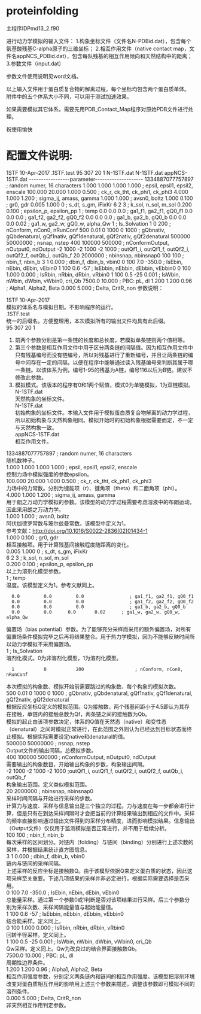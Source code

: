 # proteinfolding

主程序IDPmd13_2.f90

进行动力学模拟的输入文件：
1.构象坐标文件（文件名N-PDBid.dat），包含每个氨基酸残基C-alpha原子的三维坐标；
2.相互作用文件（native contact map，文件名appNCS_PDBid.dat），包含每队残基的相互作用倾向和天然结构中的距离；
3.参数文件（input.dat）

参数文件使用说明见word文档。

以上输入文件用于蛋白质复合物的解离过程，每个坐标均包含两个蛋白质单体。
附件中的五个体系大小不同，可以用于测试加速效果。

如果需要模拟其它体系，需要先用PDB_Contact_Map程序对原始PDB文件进行处理。

祝使用愉快

配置文件说明:
===============================================================================
1STF      10-Apr-2017
.1STF.test
95  307  20 1
N-1STF.dat
N-1STF.dat
appNCS-1STF.dat
-----------------parameter--------------------
1334887077757897                                 ; random numer, 16 characters
      1.000       1.000       1.000      1.000   ; epsil, epsil1, epsil2, enscale
    100.000      20.000       1.000      0.500   ; ck_r, ck_tht, ck_phi1, ck_phi3
      4.000       1.000       1.200              ; sigma_ij, amass, gamma
      1.000       1.000                          ; avsn0, boltz
      1.000       0.100                          ; gr0, gdr
      0.005       1.000       0                  ; s_dt, s_gm, iFixKr
      6           2           3                  ; k_sol, n_sol, m_sol
      0.200       0.100                          ; epsilon_p, epsilon_pp
      1                                          ; temp
      0.0         0.0         0.0                ; ga1_f1, ga2_f1, gQ0_f1
      0.0         0.0         0.0                ; ga1_f2, ga2_f2, gQ0_f2
      0.0         0.0         0.0                ; ga1_b, ga2_b, gQ0_b
      0.0         0.0      0.0       0.02        ; ga1_w, ga2_w, gQ0_w, alpha_Qw
      1                                          ; Is_Solvation
      1           0           200                ; nConform, nCon0, nRunConf
      500 0.01  0 1000  0 1000                   ; gQbnativ, gQbdenatural, gQf1nativ, gQf1denatural, gQf2nativ, gQf2denatural
     500000     50000000                         ; nsnap, nstep
        400      100000    500000                ; nConformOutput, nOutput0, ndOutput
-2 1000  -2 1000  -2 1000                        ; outQf1_i, outQf1_f, outQf2_i, outQf2_f, outQb_i, outQb_f
         20     2000000                          ; nbinsnap, nbinsnap0
        100         100                          ; nbin_f, nbin_b
      3       1        0.000                     ; dbin_f, dbin_b, vbin0
          0         100         7.0   -350.0     ; IsEbin, nEbin, dEbin, vEbin0
          1          100         0.6   -57       ; IsEbbin, nEbbin, dEbbin, vEbbin0
          0          100        1.000     0.000  ; IsRbin, nRbin, dRbin, vRbin0
          1          100        0.5   -25  0.001 ; IsWbin, nWbin, dWbin, vWbin0, cri_Qb
      7500.0      10.000                         ; PBC: pL, dl
      1.200       1.200         0.96             ; Alpha1, Alpha2, Beta
      0.000       5.000                          ; Delta, CritR_non
参数说明：

1STF      10-Apr-2017    
模拟的体系名与模拟日期。不影响程序的运行。    
.1STF.test    
统一的后缀名。方便整理用，本次模拟所有的输出文件均具有此后缀。    
95  307  20 1    
1.    前两个参数分别是第一条链的长度和总长度，若模拟单条链则两个值相等。    
2.    第三个参数是相互作用文件中用于区分两条链的间隔值。因为相互作用文件中只有残基编号而没有链编号，所以对残基进行了重新编号，并且让两条链的编号中间存在一定的间隔，以便在程序中能够通过读入残基编号来判断其属于哪一条链。以该体系为例，编号1-95的残基为A链，编号116以后为B链。建议不修改此参数。    
3.    模拟模式。该版本的程序有0和1两个赋值，模式0为单链模拟，1为双链模拟。    
N-1STF.dat    
天然构象的坐标文件。    
N-1STF.dat    
初始构象的坐标文件。本输入文件用于模拟蛋白质复合物解离的动力学过程，所以初始构象与天然构象相同。模拟开始时的初始构象根据需要而定，不一定与天然构象一致。    
appNCS-1STF.dat    
相互作用文件。    

1334887077757897                                  ; random numer, 16 characters    
随机数种子。    
      1.000       1.000       1.000      1.000    ; epsil, epsil1, epsil2, enscale    
控制力场中模拟强度的参数epsilon。    
    100.000      20.000       1.000      0.500    ; ck_r, ck_tht, ck_phi1, ck_phi3    
力场中的力常数。分别为键能项（r）、键角项（theta）和二面角项（phi）。    
      4.000       1.000       1.200               ; sigma_ij, amass, gamma    
用于朗之万动力学模拟的参数。该模型的动力学过程需要考虑溶液中的布朗运动，因此采用朗之万动力学。    
1.000       1.000                           ; avsn0, boltz    
阿伏伽德罗常数与玻尔兹曼常数。该模型中定义为1。    
参考文献：http://doi.org/10.1016/S0022-2836(02)01434-1    
      1.000       0.100                           ; gr0, gdr    
相互接触项。用于计算残基间接触程度随距离的变化。    
      0.005       1.000       0                   ; s_dt, s_gm, iFixKr    
      6           2           3                   ; k_sol, n_sol, m_sol    
      0.200       0.100                           ; epsilon_p, epsilon_pp    
以上为溶剂化模型参数。    
1    ; temp    
温度。该模型定义为1。参考文献同上。    
    
      0.0         0.0         0.0                 ; ga1_f1, ga2_f1, gQ0_f1    
      0.0         0.0         0.0                 ; ga1_f2, ga2_f2, gQ0_f2    
      0.0         0.0         0.0                 ; ga1_b, ga2_b, gQ0_b    
      0.0         0.0      0.0       0.02      ; ga1_w, ga2_w, gQ0_w, alpha_Qw    
偏置场（bias potential）参数。为了能够充分采样而采用的额外偏置场，对所有偏置场条件模拟完毕之后再将结果整合。用于热力学模拟，因为不能够反映时间所以动力学模拟不采用偏置场。    
      1                                           ; Is_Solvation    
溶剂化模式。0为非溶剂化模型，1为溶剂化模型。    
    
      1           0           200                   ; nConform, nCon0, nRunConf    
本次模拟的构象数、模拟开始前需要跳过的构象数、每个构象的模拟次数。    
      500  0.01  0 1000  0 1000                      ; gQbnativ, gQbdenatural, gQf1nativ, gQf1denatural, gQf2nativ, gQf2denatural    
根据反应坐标Q定义的模拟范围。Q为接触数，两个残基间距小于4.5即认为其存在接触，单链内的接触总数为Qf，两条链之间的接触数为Qb。    
模拟的起止由该项参数决定，体系的Q值在天然态（native）和变性态（denatural）之间时模拟正常进行，在此范围之外则认为已经达到目标状态而终止模拟。根据实际需要设定native和denatural的值。    
     500000     50000000                           ; nsnap, nstep    
Output文件的输出间隔，总模拟步数。    
        400      100000    500000                 ; nConformOutput, nOutput0, ndOutput    
需要输出的构象数目，开始输出构象的步数，构象输出间隔。    
-2 1000  -2 1000  -2 1000                               ;outQf1_i, outQf1_f, outQf2_i, outQf2_f, outQb_i, outQb_f    
构象输出范围。定义类似模拟范围。    
         20     2000000                           ; nbinsnap, nbinsnap0    
采样时间间隔与开始进行采样的步数。    
计算力与速度、采样与信息输出是三个独立的过程。力与速度在每一步都会进行计算，但是只有在到达采样间隔时才会把当前的计算结果输出到相应的文件中。采样的频率直接影响通过输出文件得到的采样分布精度，进而影响模拟结果。信息输出（Output文件）仅仅用于监测模拟是否正常进行，并不用于后续分析。    
        100         100                           ; nbin_f, nbin_b    
每次采样的区间划分。对链内（folding）与链间（binding）分别进行上述次数的采样，并根据结果统计直方图信息。    
      3       1        0.000              ; dbin_f, dbin_b, vbin0    
链内与链间的采样间隔。    
上述采样的反应坐标是接触数Q。由于该模型依据Q来定义蛋白质的状态，因此这项采样至关重要。下述几项结果的采样并非必定进行，根据实际需要选择是否采用。    
          0         100         7.0   -350.0    ; IsEbin, nEbin, dEbin, vEbin0    
总能量采样。通过第一个参数0或1判断是否对该项结果进行采样。后三个参数分别为采样次数、采样间隔能量值与起始能量值。    
          1          100         0.6   -57    ; IsEbbin, nEbbin, dEbbin, vEbbin0    
结合能采样。定义同上。    
          0          100        1.000     0.000    ; IsRbin, nRbin, dRbin, vRbin0    
回转半径采样。定义同上。    
          1          100        0.5   -25  0.001   ; IsWbin, nWbin, dWbin, vWbin0, cri_Qb    
Qw采样。定义同上。Qw为改良过的结合界面接触数Qb。    
      7500.0      10.000                           ; PBC: pL, dl    
周期性边界条件。    
      1.200       1.200         0.96              ; Alpha1, Alpha2, Beta    
相互作用强度参数，分别定义两条链内和链间的相互作用强度。该模型把溶剂环境改变对蛋白质相互作用的影响用上述三个参数来描述，调整该参数即可模拟不同的溶剂条件。    
      0.000       5.000                           ; Delta, CritR_non    
非天然相互作用判定参数。    
